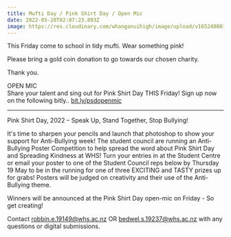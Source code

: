 ```yaml
---
title: Mufti Day / Pink Shirt Day / Open Mic
date: 2022-05-20T02:07:23.893Z
image: https://res.cloudinary.com/whanganuihigh/image/upload/v1652408010/Events/Pink_Shirt_Day_2022.jpg
---
```

This Friday come to school in tidy mufti. Wear something pink!  

Please bring a gold coin donation to go towards our chosen charity.  

Thank you.

OPEN MIC  
Share your talent and sing out for Pink Shirt Day THIS Friday!
Sign up now on the following bitly..   [bit.ly/psdopenmic](https://docs.google.com/forms/d/1xHtaYOY-yuxkRSryLdsy_tduecHEax0A0UP7jZfsAfg/viewform?edit_requested=true)

- - -

Pink Shirt Day, 2022 – Speak Up, Stand Together, Stop Bullying!

It's time to sharpen your pencils and launch that photoshop to show your support for Anti-Bullying week! The student council are running an Anti-Bullying Poster Competition to help spread the word about Pink Shirt Day and Spreading Kindness at WHS! Turn your entries in at the Student Centre or email your poster to one of the Student Council reps below by Thursday 19 May to be in the running for one of three EXCITING and TASTY prizes up for grabs! Posters will be judged on creativity and their use of the Anti-Bullying theme.  

Winners will be announced at the Pink Shirt Day open-mic on Friday - So get creating!

Contact robbin.e.19149@whs.ac.nz OR bedwel.s.19237@whs.ac.nz with any questions or digital submissions.